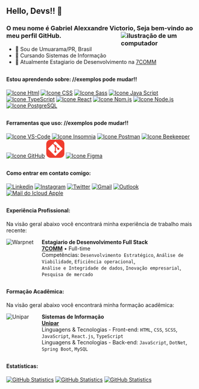 <link rel="stylesheet" href="https://cdn.jsdelivr.net/gh/devicons/devicon@v2.15.1/devicon.min.css">

## Hello, Devs!! 👋
### O meu nome é Gabriel Alexxandre Victorio, Seja bem-vindo ao meu perfil GitHub. <img src="https://raw.githubusercontent.com/MicaelliMedeiros/micaellimedeiros/master/image/computer-illustration.png" alt="ilustração de um computador" min-width="200px" max-width="200px" width="200px" align="right">

- 🔰  Sou de Umuarama/PR, Brasil
- 🧠 Cursando Sistemas de Informação
- 🏦 Atualmente Estagiario de Desenvolvimento na [7COMM]([https://www.7COMm.com.br](https://www.7comm.com.br))

##

#### Estou aprendendo sobre: //exemplos pode mudar!!
[<img height="48px" width="48px" alt="Icone Html" src="https://skillicons.dev/icons?i=html"/>](https://developer.mozilla.org/pt-BR/docs/Web/HTML)
[<img height="48px" width="48px" alt="Icone CSS" src="https://skillicons.dev/icons?i=css"/>](https://developer.mozilla.org/pt-BR/docs/Web/CSS)
[<img height="48px" width="48px" alt="Icone Sass" src="https://skillicons.dev/icons?i=sass"/>](https://sass-lang.com)
[<img height="48px" width="48px" alt="Icone Java Script" src="https://skillicons.dev/icons?i=js"/>](https://developer.mozilla.org/pt-BR/docs/Web/JavaScript)
[<img height="48px" width="48px" alt="Icone TypeScript" src="https://skillicons.dev/icons?i=ts"/>](https://www.typescriptlang.org/pt/)
[<img height="48px" width="48px" alt="Icone React" src="https://skillicons.dev/icons?i=react"/>](https://pt-br.react.dev)
[<img height="48px" width="48px" alt="Icone Npm.js" src="https://i.postimg.cc/L8k9jKJ2/Group.png"/>](https://www.npmjs.com)
[<img height="48px" width="48px" alt="Icone Node.js" src="https://skillicons.dev/icons?i=nodejs"/>](https://nodejs.org)
[<img height="48px" width="48px" alt="Icone PostgreSQL" src="https://skillicons.dev/icons?i=postgres"/>](https://www.postgresql.org)

##

#### Ferramentas que uso: //exemplos pode mudar!!
[<img height="48px" width="48px" alt="Icone VS-Code" src="https://skillicons.dev/icons?i=vscode"/>](https://code.visualstudio.com)
[<img height="48px" width="48px" alt="Icone Insomnia" src="https://i.postimg.cc/MHch4m7T/insomnia.png"/>](https://insomnia.rest)
[<img height="48px" width="48px" alt="Icone Postman" src="https://i.postimg.cc/QNyBTNVk/postman.png"/>](https://www.postman.com)
[<img height="48px" width="48px" alt="Icone Beekeeper" src="https://i.postimg.cc/j5sT81d4/beekeeperstudio.png"/>](https://www.beekeeperstudio.io)
[<img height="48px" width="48px" alt="Icone GitHub" src="https://skillicons.dev/icons?i=github"/>](https://github.com/)
[<img height="48px" width="48px" alt="Icone Git" src="https://raw.githubusercontent.com/tandpfun/skill-icons/main/icons/Git.svg"/>](https://git-scm.com)
[<img height="48px" width="48px" alt="Icone Figma" src="https://skillicons.dev/icons?i=figma"/>](https://www.figma.com)

##

#### Como entrar em contato comigo: 
[<img alt="Linkedin" src="https://img.shields.io/badge/-linkedin-%230077B5?style=for-the-badge&logo=linkedin&logoColor=white"/>](https://www.linkedin.com/in/seu_usuario_do_linkedin/)
[<img alt="Instagram" src="https://img.shields.io/badge/-Instagram-%23E4405F?style=for-the-badge&logo=instagram&logoColor=white"/>](https://www.instagram.com/seu_usuario_do_instagram/)
[<img alt="Twitter" src="https://img.shields.io/badge/-Twitter-%231DA1F2?style=for-the-badge&logo=twitter&logoColor=white"/>](https://twitter.com/seu_usuario_do_twitter)
[<img alt="Gmail" src="https://img.shields.io/badge/-Gmail-%23EA4335?style=for-the-badge&logo=gmail&logoColor=white"/>](mailto:seu_endereco_de_email@gmail.com)
[<img alt="Outlook" src="https://img.shields.io/badge/-Outlook-%230078D4?style=for-the-badge&logo=microsoft-outlook&logoColor=white"/>](mailto:seu_endereco_de_email@outlook.com)
[<img alt="Mail do Icloud Apple" src="https://img.shields.io/badge/mail-FFFFFF?style=for-the-badge&logo=apple&logoColor=black"/>](mailto:seu_endereco_de_email@icloud.com)


##

#### Experiência Profissional:
Na visão geral abaixo você encontrará minha experiência de trabalho mais recente:

[<img align="left" height="94px" width="94px" alt="Warpnet" src="https://7comm.webcv.com.br/adm/cliente/uploads/hotsite/1646935609.png"/>](https://www.7comm.com.br)
**Estagiario de Desenvolvimento Full Stack** \
[**7COMM**](https://www.7comm.com.br) • Full-time \
Competências: `Desenvolvimento Estratégico`, `Análise de Viabilidade`, `Eficiência operacional`, 
<br/> `Análise e Integridade de dados`, `Inovação empresarial`, `Pesquisa de mercado`

##

#### Formação Acadêmica:
Na visão geral abaixo você encontrará minha formação acadêmica:

[<img align="left" height="94px" width="94px" alt="Unipar" src="https://images.crunchbase.com/image/upload/c_lpad,h_256,w_256,f_auto,q_auto:eco,dpr_1/v3cj10aefftq79e0owec"/>](https://playvalorant.com/)
**Sistemas de Informação** \
[**Unipar**](https://www.unipar.br) \
Linguagens & Tecnologias - Front-end: `HTML`, `CSS`, `SCSS`, `JavaScript`, `React.js`, `TypeScript`
<br/>Linguagens & Tecnologias - Back-end: `JavaScript`, `DotNet`, `Spring Boot`,  `MySQL`

##

#### Estatísticas:
[<img height="180px" alt="GitHub Statistics" src="https://github-readme-stats.vercel.app/api/top-langs/?username=GabrielAlexVic&layout=compact&langs_count=7&theme=radical"/>](https://github.com/)
[<img height="180px" alt="GitHub Statistics" src="https://github-readme-stats.vercel.app/api/?username=GabrielAlexVic&show_icons=true&include_all_commits=true&theme=radical"/>](https://github.com/)
[<img height="153px" alt="GitHub Statistics" src="http://github-readme-streak-stats.herokuapp.com/?user=GabrielAlexVic&amp;theme=radical"/>](https://github.com/)
